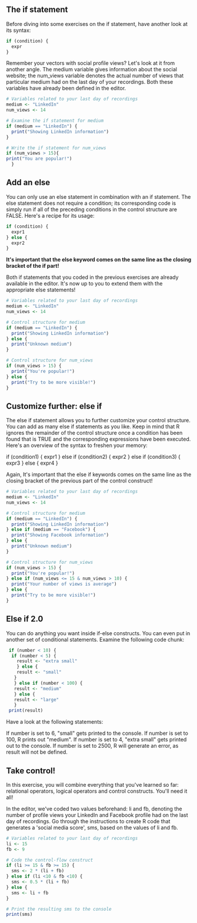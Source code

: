 ## The if statement

Before diving into some exercises on the if statement, have another look at its syntax:
```r
if (condition) {
  expr
}
```
Remember your vectors with social profile views? Let's look at it from another angle. The medium variable gives information about the social website; the num_views variable denotes the actual number of views that particular medium had on the last day of your recordings. Both these variables have already been defined in the editor.

```r
# Variables related to your last day of recordings
medium <- "LinkedIn"
num_views <- 14

# Examine the if statement for medium
if (medium == "LinkedIn") {
  print("Showing LinkedIn information")
}

# Write the if statement for num_views
if (num_views > 15){
print("You are popular!")
  }
```
## Add an else

You can only use an else statement in combination with an if statement. The else statement does not require a condition; its corresponding code is simply run if all of the preceding conditions in the control structure are FALSE. Here's a recipe for its usage:
```r
if (condition) {
  expr1
} else {
  expr2
}
```
**It's important that the else keyword comes on the same line as the closing bracket of the if part!**

Both if statements that you coded in the previous exercises are already available in the editor. It's now up to you to extend them with the appropriate else statements!

```r
# Variables related to your last day of recordings
medium <- "LinkedIn"
num_views <- 14

# Control structure for medium
if (medium == "LinkedIn") {
  print("Showing LinkedIn information")
} else {
  print("Unknown medium")
}

# Control structure for num_views
if (num_views > 15) {
  print("You're popular!")
} else {
  print("Try to be more visible!")
}
```
## Customize further: else if

The else if statement allows you to further customize your control structure. You can add as many else if statements as you like. Keep in mind that R ignores the remainder of the control structure once a condition has been found that is TRUE and the corresponding expressions have been executed. Here's an overview of the syntax to freshen your memory:

if (condition1) {
  expr1
} else if (condition2) {
  expr2
} else if (condition3) {
  expr3
} else {
  expr4
}

Again, It's important that the else if keywords comes on the same line as the closing bracket of the previous part of the control construct!

```r
# Variables related to your last day of recordings
medium <- "LinkedIn"
num_views <- 14

# Control structure for medium
if (medium == "LinkedIn") {
  print("Showing LinkedIn information")
} else if (medium == "Facebook") {
  print("Showing Facebook information")
} else {
  print("Unknown medium")
}

# Control structure for num_views
if (num_views > 15) {
  print("You're popular!")
} else if (num_views <= 15 & num_views > 10) {
  print("Your number of views is average")
} else {
  print("Try to be more visible!")
}
```
## Else if 2.0

You can do anything you want inside if-else constructs. You can even put in another set of conditional statements. Examine the following code chunk:

```r
 if (number < 10) {
  if (number < 5) {
    result <- "extra small"
    } else {
    result <- "small"
   }
   } else if (number < 100) {
   result <- "medium"
   } else {
   result <- "large"
   }
 print(result)
```
Have a look at the following statements:

If number is set to 6, "small" gets printed to the console.
If number is set to 100, R prints out "medium".
If number is set to 4, "extra small" gets printed out to the console.
If number is set to 2500, R will generate an error, as result will not be defined.


## Take control!

In this exercise, you will combine everything that you've learned so far: relational operators, logical operators and control constructs. You'll need it all!

In the editor, we've coded two values beforehand: li and fb, denoting the number of profile views your LinkedIn and Facebook profile had on the last day of recordings. Go through the instructions to create R code that generates a 'social media score', sms, based on the values of li and fb.
```r
# Variables related to your last day of recordings
li <- 15
fb <- 9

# Code the control-flow construct
if (li >= 15 & fb >= 15) {
  sms <- 2 * (li + fb)
} else if (li <10 & fb <10) {
  sms <- 0.5 * (li + fb)
} else {
  sms <- li + fb
}

# Print the resulting sms to the console
print(sms)
```


